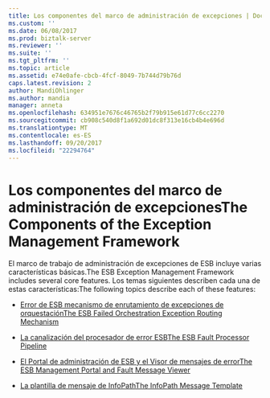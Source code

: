 ```yaml
---
title: Los componentes del marco de administración de excepciones | Documentos de Microsoft
ms.custom: ''
ms.date: 06/08/2017
ms.prod: biztalk-server
ms.reviewer: ''
ms.suite: ''
ms.tgt_pltfrm: ''
ms.topic: article
ms.assetid: e74e0afe-cbcb-4fcf-8049-7b744d79b76d
caps.latest.revision: 2
author: MandiOhlinger
ms.author: mandia
manager: anneta
ms.openlocfilehash: 634951e7676c46765b2f79b915e61d77c6cc2270
ms.sourcegitcommit: cb908c540d8f1a692d01dc8f313e16cb4b4e696d
ms.translationtype: MT
ms.contentlocale: es-ES
ms.lasthandoff: 09/20/2017
ms.locfileid: "22294764"
---
```

# <a name="the-components-of-the-exception-management-framework"></a><span data-ttu-id="ebd39-102">Los componentes del marco de administración de excepciones</span><span class="sxs-lookup"><span data-stu-id="ebd39-102">The Components of the Exception Management Framework</span></span>
<span data-ttu-id="ebd39-103">El marco de trabajo de administración de excepciones de ESB incluye varias características básicas.</span><span class="sxs-lookup"><span data-stu-id="ebd39-103">The ESB Exception Management Framework includes several core features.</span></span> <span data-ttu-id="ebd39-104">Los temas siguientes describen cada una de estas características:</span><span class="sxs-lookup"><span data-stu-id="ebd39-104">The following topics describe each of these features:</span></span>  
  
-   [<span data-ttu-id="ebd39-105">Error de ESB mecanismo de enrutamiento de excepciones de orquestación</span><span class="sxs-lookup"><span data-stu-id="ebd39-105">The ESB Failed Orchestration Exception Routing Mechanism</span></span>](../esb-toolkit/the-esb-failed-orchestration-exception-routing-mechanism.md)  
  
-   [<span data-ttu-id="ebd39-106">La canalización del procesador de error ESB</span><span class="sxs-lookup"><span data-stu-id="ebd39-106">The ESB Fault Processor Pipeline</span></span>](../esb-toolkit/the-esb-fault-processor-pipeline.md)  
  
-   [<span data-ttu-id="ebd39-107">El Portal de administración de ESB y el Visor de mensajes de error</span><span class="sxs-lookup"><span data-stu-id="ebd39-107">The ESB Management Portal and Fault Message Viewer</span></span>](../esb-toolkit/the-esb-management-portal-and-fault-message-viewer.md)  
  
-   [<span data-ttu-id="ebd39-108">La plantilla de mensaje de InfoPath</span><span class="sxs-lookup"><span data-stu-id="ebd39-108">The InfoPath Message Template</span></span>](../esb-toolkit/the-infopath-message-template.md)